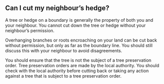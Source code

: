 ##  Can I cut my neighbour’s hedge?

A tree or hedge on a boundary is generally the property of both you and your
neighbour. You cannot cut down the tree or hedge without your neighbour’s
permission.

Overhanging branches or roots encroaching on your land can be cut back without
permission, but only as far as the boundary line. You should still discuss
this with your neighbour to avoid disagreements.

You should ensure that the tree is not the subject of a tree preservation
order. Tree preservation orders are made by the local authority. You should
check with the local authority before cutting back or taking any action
against a tree that is subject to a tree preservation order.
